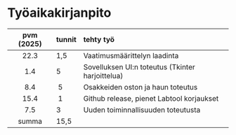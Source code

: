 # Työaikakirjanpito

| pvm (2025) | tunnit | tehty työ                                        |
| :--------: | :----- | :----------------------------------------------- |
|    22.3    | 1,5    | Vaatimusmäärittelyn laadinta                     |
|    1.4     | 5      | Sovelluksen UI:n toteutus (Tkinter harjoittelua) |
|    8.4     |  5     | Osakkeiden oston ja haun toteutus                |
|    15.4    |  1     | Github release, pienet Labtool korjaukset        |
|    7.5     | 3      | Uuden toiminnallisuuden toteutusta               |
|   summa    | 15,5   |                                                  |
